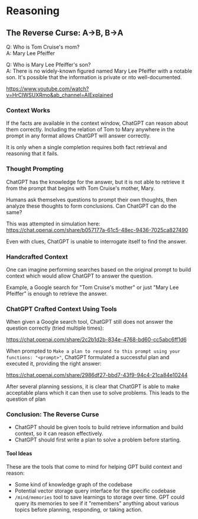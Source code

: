 # Reasoning

## The Reverse Curse: A->B, B->A

Q: Who is Tom Cruise's mom?  
A: Mary Lee Pfeiffer

Q: Who is Mary Lee Pfeiffer's son?  
A: There is no widely-known figured named Mary Lee Pfeiffer with a notable son. It's possible that the information is private or nto well-documented.

https://www.youtube.com/watch?v=HrCIWSUXRmo&ab_channel=AIExplained

### Context Works

If the facts are available in the context window, ChatGPT can reason about them correctly. Including the relation of Tom to Mary anywhere in the prompt in any format allows ChatGPT will answer correctly.

It is only when a single completion requires both fact retrieval and reasoning that it fails.

### Thought Prompting

ChatGPT has the knowledge for the answer, but it is not able to retrieve it from the prompt that begins with Tom Cruise's mother, Mary.

Humans ask themselves questions to prompt their own thoughts, then analyze these thoughts to form conclusions. Can ChatGPT can do the same?

This was attempted in simulation here:
https://chat.openai.com/share/b057177a-61c5-48ec-9436-7025ca827490

Even with clues, ChatGPT is unable to interrogate itself to find the answer.

### Handcrafted Context

One can imagine performing searches based on the original prompt to build context which would allow ChatGPT to answer the question.

Example, a Google search for "Tom Cruise's mother" or just "Mary Lee Pfeiffer" is enough to retrieve the answer.

### ChatGPT Crafted Context Using Tools

When given a Google search tool, ChatGPT still does not answer the question correctly (tried multiple times):

https://chat.openai.com/share/2c2b1d2b-834e-4768-bd60-cc5abc6ff1d6

When prompted to `Make a plan to respond to this prompt using your functions: "<prompt>"`, ChatGPT formulated a successful plan and executed it, providing the right answer:

https://chat.openai.com/share/2986df27-bbd7-43f9-94c4-21ca84e10244

After several planning sessions, it is clear that ChatGPT is able to make acceptable plans which it can then use to solve problems. This leads to the question of plan

### Conclusion: The Reverse Curse

- ChatGPT should be given tools to build retrieve information and build context, so it can reason effectively.
- ChatGPT should first write a plan to solve a problem before starting.

#### Tool Ideas

These are the tools that come to mind for helping GPT build context and reason:

- Some kind of knowledge graph of the codebase
- Potential vector storage query interface for the specific codebase
- `/mind/memories` tool to save learnings to storage over time. GPT could query its memories to see if it "remembers" anything about various topics before planning, responding, or taking action.